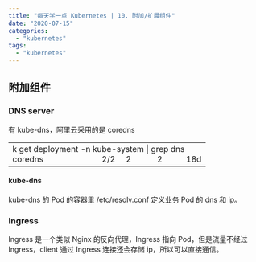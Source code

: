 ```yaml
---
title: "每天学一点 Kubernetes | 10. 附加/扩展组件"
date: "2020-07-15"
categories: 
  - "kubernetes"
tags: 
  - "kubernetes"
---
```


## 附加组件

### DNS server

有 kube-dns，阿里云采用的是 coredns

<table class=""><tbody><tr><td>k get deployment -n kube-system | grep dns<br>coredns &nbsp; &nbsp; &nbsp; &nbsp; &nbsp; &nbsp; &nbsp; &nbsp; &nbsp; &nbsp; &nbsp; &nbsp; &nbsp; 2/2 &nbsp; &nbsp; 2&nbsp; &nbsp; &nbsp; &nbsp; &nbsp; &nbsp; 2 &nbsp; &nbsp; &nbsp; &nbsp; &nbsp; 18d</td></tr></tbody></table>

#### kube-dns

kube-dns 的 Pod 的容器里 /etc/resolv.conf 定义业务 Pod 的 dns 和 ip。  

### Ingress

Ingress 是一个类似 Nginx 的反向代理，Ingress 指向 Pod，但是流量不经过 Ingress，client 通过 Ingress 连接还会存储 ip，所以可以直接通信。
